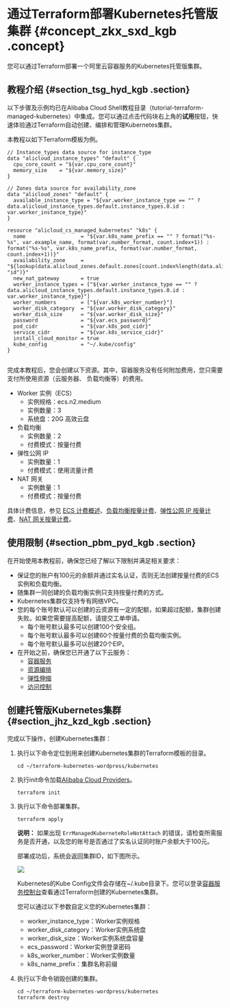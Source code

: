 # 通过Terraform部署Kubernetes托管版集群 {#concept_zkx_sxd_kgb .concept}

您可以通过Terraform部署一个阿里云容器服务的Kubernetes托管版集群。

## 教程介绍 {#section_tsg_hyd_kgb .section}

以下步骤及示例均已在Alibaba Cloud Shell教程目录（tutorial-terraform-managed-kubernetes）中集成。您可以通过点击代码块右上角的**试用**按钮，快速体验通过Terraform自动创建、编排和管理Kubernetes集群。

本教程以如下Terraform模板为例。

```
// Instance_types data source for instance_type
data "alicloud_instance_types" "default" {
  cpu_core_count = "${var.cpu_core_count}"
  memory_size    = "${var.memory_size}"
}

// Zones data source for availability_zone
data "alicloud_zones" "default" {
  available_instance_type = "${var.worker_instance_type == "" ? data.alicloud_instance_types.default.instance_types.0.id : var.worker_instance_type}"
}

resource "alicloud_cs_managed_kubernetes" "k8s" {
  name                  = "${var.k8s_name_prefix == "" ? format("%s-%s", var.example_name, format(var.number_format, count.index+1)) : format("%s-%s", var.k8s_name_prefix, format(var.number_format, count.index+1))}"
  availability_zone     = "${lookup(data.alicloud_zones.default.zones[count.index%length(data.alicloud_zones.default.zones)], "id")}"
  new_nat_gateway       = true
  worker_instance_types = ["${var.worker_instance_type == "" ? data.alicloud_instance_types.default.instance_types.0.id : var.worker_instance_type}"]
  worker_numbers        = ["${var.k8s_worker_number}"]
  worker_disk_category  = "${var.worker_disk_category}"
  worker_disk_size      = "${var.worker_disk_size}"
  password              = "${var.ecs_password}"
  pod_cidr              = "${var.k8s_pod_cidr}"
  service_cidr          = "${var.k8s_service_cidr}"
  install_cloud_monitor = true
  kube_config           = "~/.kube/config"
}
				
```

完成本教程后，您会创建以下资源。其中，容器服务没有任何附加费用，您只需要支付所使用资源（云服务器、 负载均衡等）的费用。

-   Worker 实例（ECS）
    -   实例规格：ecs.n2.medium
    -   实例数量：3
    -   系统盘：20G 高效云盘
-   负载均衡
    -   实例数量：2
    -   付费模式：按量付费
-   弹性公网 IP
    -   实例数量：1
    -   付费模式：使用流量计费
-   NAT 网关
    -   实例数量：1
    -   付费模式：按量付费

具体计费信息，参见 [ECS 计费概述](https://help.aliyun.com/document_detail/25398.html)、[负载均衡按量计费](https://help.aliyun.com/document_detail/27692.html)、[弹性公网 IP 按量计费](https://help.aliyun.com/document_detail/72156.html)、[NAT 网关按量计费](https://help.aliyun.com/document_detail/88658.html)。

## 使用限制 {#section_pbm_pyd_kgb .section}

在开始使用本教程前，确保您已经了解以下限制并满足相关要求：

-   保证您的账户有100元的余额并通过实名认证，否则无法创建按量付费的ECS实例和负载均衡。
-   随集群一同创建的负载均衡实例只支持按量付费的方式。
-   Kubernetes集群仅支持专有网络VPC。
-   您的每个账号默认可以创建的云资源有一定的配额，如果超过配额，集群创建失败。如果您需要提高配额，请提交工单申请。
    -   每个账号默认最多可以创建100个安全组。
    -   每个账号默认最多可以创建60个按量付费的负载均衡实例。
    -   每个账号默认最多可以创建20个EIP。
-   在开始之前，确保您已开通了以下云服务：
    -   [容器服务](https://cs.console.aliyun.com/)
    -   [资源编排](https://ros.console.aliyun.com/)
    -   [弹性伸缩](https://essnew.console.aliyun.com/)
    -   [访问控制](https://ram.console.aliyun.com/)

## 创建托管版Kubernetes集群 {#section_jhz_kzd_kgb .section}

完成以下操作，创建Kubernetes集群：

1.  执行以下命令定位到用来创建Kubernetes集群的Terraform模板的目录。

    ```
    cd ~/terraform-kubernetes-wordpress/kubernetes
    ```

2.  执行init命令加载[Alibaba Cloud Providers](https://www.terraform.io/docs/providers/alicloud/index.html)。

    ```
    terraform init
    ```

3.  执行以下命令部署集群。

    ```
    terraform apply
    ```

    **说明：** 如果出现 `ErrManagedKuberneteRoleNotAttach` 的错误，请检查所需服务是否开通，以及您的账号是否通过了实名认证同时账户余额大于100元。

    部署成功后，系统会返回集群ID，如下图所示。

    ![](http://static-aliyun-doc.oss-cn-hangzhou.aliyuncs.com/assets/img/93413/156706695736879_zh-CN.png)

    Kubernetes的Kube Config文件会存储在~/.kube目录下。您可以登录[容器服务控制台](https://cs.console.aliyun.com/)查看通过Terraform创建的Kubernetes集群。

    您可以通过以下参数自定义您的Kubernetes集群：

    -   worker\_instance\_type：Worker实例规格
    -   worker\_disk\_category：Worker实例系统盘
    -   worker\_disk\_size：Worker实例系统盘容量
    -   ecs\_password：Worker实例登录密码
    -   k8s\_worker\_number：Worker实例数量
    -   k8s\_name\_prefix：集群名称前缀
4.  执行以下命令销毁创建的集群。

    ```
    cd ~/terraform-kubernetes-wordpress/kubernetes
    terraform destroy
    ```


